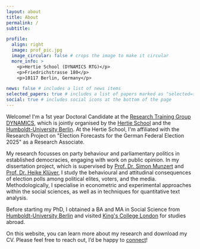 ```yaml
---
layout: about
title: About
permalink: /
subtitle: 

profile:
  align: right
  image: prof_pic.jpg
  image_circular: false # crops the image to make it circular
  more_info: >
    <p>Hertie School (DYNAMICS RTG)</p>
    <p>Friedrichstrasse 180</p>
    <p>10117 Berlin, Germany</p>

news: false # includes a list of news items
selected_papers: true # includes a list of papers marked as "selected={true}"
social: true # includes social icons at the bottom of the page
---
```


Welcome! I'm a 1st year Doctoral Candidate at the [Research Training Group DYNAMICS](https://www.sowi.hu-berlin.de/en/dynamics), which is jointly organised by the [Hertie School](https://www.hertie-school.org/en/) and the [Humboldt-University Berlin](https://www.hu-berlin.de/en/). At the Hertie School, I'm affiliated with the Research Project on "Election Forecasts for the German Federal Election 2025" as a Research Associate.

My research focusses on party behaviour and parliamentary politics in established democracies, engaging with work on public opinion. In my dissertation project, which is supervised by [Prof. Dr. Simon Munzert](https://simonmunzert.com/) and [Prof. Dr. Heike Klüver](https://www.heike-kluever.com/), I study the behavioural and attitudinal consequences of election polls among political elites, voters, and the media. Methodologically, I specialise in econometric and experimental approaches within the social sciences, as well as in techniques for quantitative text analysis.

Before starting my PhD, I obtained a BA and MA in Social Science from [Humboldt-University Berlin](https://www.hu-berlin.de/en/) and visited [King's College London](https://www.kcl.ac.uk/) for studies abroad.

On this website, you can learn more about my research and download my CV. Please feel free to reach out, I’d be happy to [connect](mailto:e.koch@hertie-school.org)!
